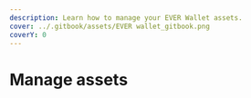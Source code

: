 ```yaml
---
description: Learn how to manage your EVER Wallet assets.
cover: ../.gitbook/assets/EVER wallet_gitbook.png
coverY: 0
---
```


# Manage assets

